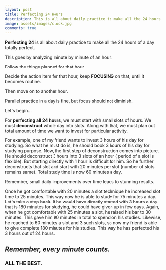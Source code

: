```yaml
---
layout: post
title: Perfecting 24 Hours
description: This is all about daily practice to make all the 24 hours of a day totally perfect.
image: assets/images/clock.jpg
comments: true
---
```


**Perfecting 24** is all about daily practice to make all the 24 hours of a day totally perfect.

This goes by analyzing minute by minute of an hour.

Follow the things planned for that hour.

Decide the action item for that hour, keep **FOCUSING** on that, until it becomes routine.

Then move on to another hour.

Parallel practice in a day is fine, but focus should not diminish.

Let's begin...

For **perfecting all 24 hours**, we must start with small slots of hours. We must __deconstruct__ whole day into slots. Along with that, we must plan out total amount of time we want to invest for particular activity.

For example, one of my friend wants to invest 3 hours of his day for studying. So what he must do is, he should book 3 hours of his day for studying purpose. Now, the first step of deconstruction comes into picture. He should deconstruct 3 hours into 3 slots of an hour ( period of a slot is flexible). But starting directly with 1 hour is difficult for him. So he further deconstructs that slot and start with 20 minutes per slot (number of slots remains same). Total study time is now 60 minutes a day.

Remember, small daily improvements over time leads to stunning results.

Once he got comfortable with 20 minutes a slot technique he increased slot time to 25 minutes. This way now he is able to study for 75 minutes a day. Let's take a step back. If he would have directly started with 3 hours a day that is 180 minutes for studying, he could have given up in few days. Again, when he got comfortable with 25 minutes a slot, he raised his bar to 30 minutes. This gave him 90 minutes in total to spend on his studies. Likewise, he reached to 60 minutes a slot and 3 such slots, so now my friend is able to give complete 180 minutes for his studies. This way he has perfected his 3 hours out of 24 hours.

##  _Remember, every minute counts._

### ALL THE BEST.

